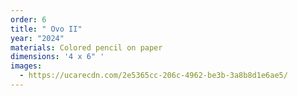 ```yaml
---
order: 6
title: " Ovo II"
year: "2024"
materials: Colored pencil on paper
dimensions: '4 x 6" '
images:
  - https://ucarecdn.com/2e5365cc-206c-4962-be3b-3a8b8d1e6ae5/
---
```

